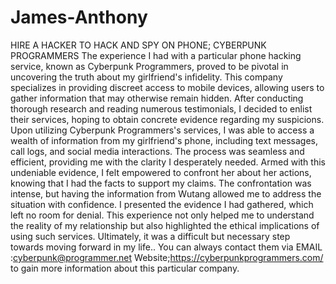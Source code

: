 # James-Anthony
HIRE A HACKER TO HACK AND SPY ON PHONE; CYBERPUNK PROGRAMMERS
The experience I had with a particular phone hacking service, known as Cyberpunk Programmers, proved to be pivotal in uncovering the truth about my girlfriend's infidelity. This company specializes in providing discreet access to mobile devices, allowing users to gather information that may otherwise remain hidden. After conducting thorough research and reading numerous testimonials, I decided to enlist their services, hoping to obtain concrete evidence regarding my suspicions. Upon utilizing Cyberpunk Programmers's services, I was able to access a wealth of information from my girlfriend's phone, including text messages, call logs, and social media interactions. The process was seamless and efficient, providing me with the clarity I desperately needed. Armed with this undeniable evidence, I felt empowered to confront her about her actions, knowing that I had the facts to support my claims. The confrontation was intense, but having the information from Wutang allowed me to address the situation with confidence. I presented the evidence I had gathered, which left no room for denial. This experience not only helped me to understand the reality of my relationship but also highlighted the ethical implications of using such services. Ultimately, it was a difficult but necessary step towards moving forward in my life.. You can always contact them via EMAIL :cyberpunk@programmer.net 
Website;https://cyberpunkprogrammers.com/
 to gain more information about this particular company.
